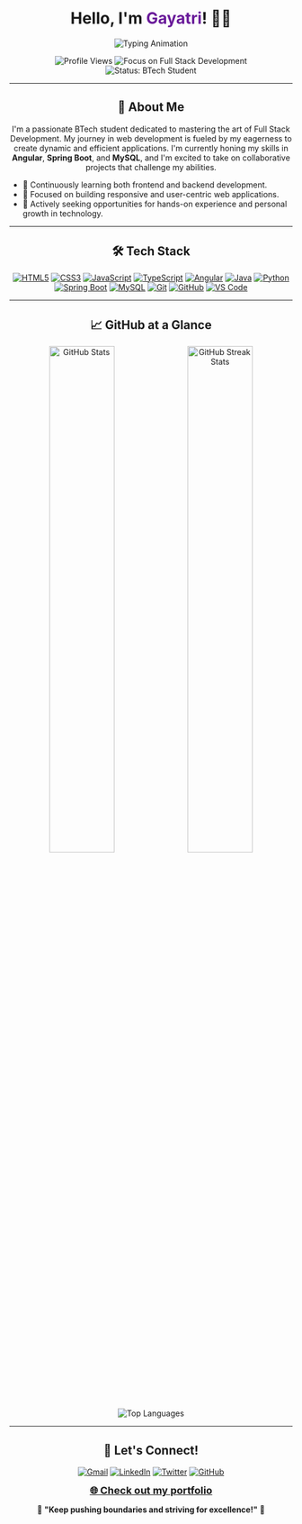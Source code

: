 <h1 align="center"> Hello, I'm <span style="color:#6A1B9A;">Gayatri</span>! 👩‍💻</h1>

<p align="center">
  <img src="https://readme-typing-svg.herokuapp.com?font=Fira+Code&weight=600&size=28&pause=1000&color=6A1B9A&center=true&vCenter=true&width=650&height=70&lines=Aspiring+Full+Stack+Developer;Tech+Enthusiast;Problem+Solver;Prompt+Engineer;CSE+Student;Lifelong+Learner" alt="Typing Animation" />
</p>

<p align="center">
    <img src="https://komarev.com/ghpvc/?username=gayatripisya&label=Profile%20Views&color=6A1B9A&style=flat-square" alt="Profile Views">
    <img src="https://img.shields.io/badge/Focus-Full%20Stack%20Development-blueviolet?style=flat-square" alt="Focus on Full Stack Development">
    <img src="https://img.shields.io/badge/Status-Currently%20a%20BTech%20Student-orange?style=flat-square" alt="Status: BTech Student">
</p>

---

<h2 align="center">🚀 About Me</h2>

<p align="center">
  I'm a passionate BTech student dedicated to mastering the art of Full Stack Development. My journey in web development is fueled by my eagerness to create dynamic and efficient applications. I'm currently honing my skills in <strong>Angular</strong>, <strong>Spring Boot</strong>, and <strong>MySQL</strong>, and I'm excited to take on collaborative projects that challenge my abilities.
</p>

- 🌱 Continuously learning both frontend and backend development.
- 🚀 Focused on building responsive and user-centric web applications.
- 🎯 Actively seeking opportunities for hands-on experience and personal growth in technology.

---

<h2 align="center">🛠 Tech Stack</h2> 

<p align="center">
  <a href="#" target="_blank"><img src="https://img.icons8.com/color/48/000000/html-5.png" alt="HTML5"/></a> 
  <a href="#" target="_blank"><img src="https://img.icons8.com/color/48/000000/css3.png" alt="CSS3"/></a> 
  <a href="#" target="_blank"><img src="https://img.icons8.com/color/48/000000/javascript.png" alt="JavaScript"/></a> 
  <a href="#" target="_blank"><img src="https://img.icons8.com/color/48/000000/typescript.png" alt="TypeScript"/></a> 
  <a href="#" target="_blank"><img src="https://img.icons8.com/color/48/000000/angularjs.png" alt="Angular"/></a> 
  <a href="#" target="_blank"><img src="https://img.icons8.com/color/48/000000/java-coffee-cup-logo.png" alt="Java"/></a> 
    <a href="#" target="_blank"><img src="https://img.icons8.com/color/48/000000/python.png" alt="Python"/></a> 
  <a href="#" target="_blank"><img src="https://img.icons8.com/color/48/000000/spring-logo.png" alt="Spring Boot"/></a> 
  <a href="#" target="_blank"><img src="https://img.icons8.com/color/48/000000/mysql-logo.png" alt="MySQL"/></a> 
  <a href="#" target="_blank"><img src="https://img.icons8.com/color/48/000000/git.png" alt="Git"/></a> 
  <a href="#" target="_blank"><img src="https://img.icons8.com/fluent/48/000000/github.png" alt="GitHub"/></a> 
  <a href="#" target="_blank"><img src="https://img.icons8.com/color/48/000000/visual-studio-code-2019.png" alt="VS Code"/></a>
</p>

---

<h2 align="center">📈 GitHub at a Glance</h2> 
<div align="center"> 
  <img src="https://github-readme-stats.vercel.app/api?username=gayatripisya&show_icons=true&theme=radical" width="48%" alt="GitHub Stats"> 
  <img src="https://github-readme-streak-stats.herokuapp.com/?user=gayatripisya&theme=radical" width="48%" alt="GitHub Streak Stats"> 
</div> 

<p align="center"> 
  <img src="https://github-readme-stats.vercel.app/api/top-langs/?username=gayatripisya&layout=compact&theme=radical" alt="Top Languages" /> 
</p>

---

<h2 align="center">🤝 Let's Connect!</h2> 
<p align="center"> 
  <a href="mailto:gayatripisya@gmail.com"><img src="https://img.icons8.com/fluent/48/000000/gmail.png" alt="Gmail"/></a> 
  <a href="https://www.linkedin.com/in/gayatri-pisya" target="_blank"><img src="https://img.icons8.com/fluent/48/000000/linkedin.png" alt="LinkedIn"/></a> 
  <a href="https://twitter.com/gayatri_pisya" target="_blank"><img src="https://img.icons8.com/fluent/48/000000/twitter.png" alt="Twitter"/></a> 
  <a href="https://github.com/gayatripisya" target="_blank"><img src="https://img.icons8.com/fluent/48/000000/github.png" alt="GitHub"/></a> 
</p> 

<p align="center"> 
  <a href="https://gayatripisya.dev/portfolio" style="font-weight: bold; font-size: 18px;">🌐 Check out my portfolio</a> 
</p>

<p align="center"> 
  🌟 <strong>"Keep pushing boundaries and striving for excellence!"</strong> 🌟 
</p>
